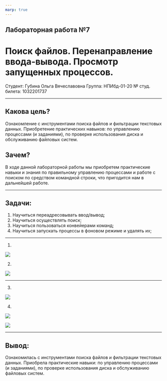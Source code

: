 ```yaml
---
marp: true
---
```


## Лабораторная работа №7
# Поиск файлов. Перенаправление ввода-вывода. Просмотр запущенных процессов.

Студент: Губина Ольга Вячеславовна
Группа: НПИбд-01-20
№ студ. билета: 1032201737

---

## **Какова цель?**

Ознакомление с инструментами поиска файлов и фильтрации текстовых данных. Приобретение практических навыков: по управлению процессами (и заданиями), по проверке использования диска и обслуживанию файловых систем.

## **Зачем?**

В ходе данной лабораторной работы мы приобретем практические навыки и знания по правильному управлению процессами и работе с поиском по средством командной строки, что пригодится нам в дальнейшей работе.

---

## Задачи:

1. Научиться переадресовывать ввод/вывод;
2. Научиться осуществлять поиск;
3. Научиться пользоваться конвейерами команд;
4. Научиться запускать процессы в фоновом режиме и удалять их;

---

1. 
![](https://sun9-11.userapi.com/impg/5TIq-tfhMrMonQsz-CVMN9AAKc_fE1X6gRYn5Q/qxXASJlckKY.jpg?size=1017x202&quality=96&sign=2eaf14a8d20cc4ca99d5e662766e526e&type=album)


2. 
![](https://sun9-54.userapi.com/impg/so-7PQvfkGWPc3XdN2CeKh-Wvd2C_N5pwTRZFA/i23R0TzMCjw.jpg?size=663x88&quality=96&sign=d27f393c3a6362d2b3627c05c0b52aef&type=album)

---

3. 
![](https://sun9-61.userapi.com/impg/xnkAzJXvfpDyCU6X6WJ7kHAE1yagFgReuNd7pw/lSAjLFzAIs8.jpg?size=860x63&quality=96&sign=865bbb77d110049e6a15af4c18eda28c&type=album)

4. 
![](https://sun9-63.userapi.com/impg/Jow_0u3CubX4hb3hgQHHH0dfvDgIaASrAQKoaQ/qXCMcq7OnpY.jpg?size=1478x224&quality=96&sign=ed76a169e887d487a9ca6a185cced028&type=album)

![](https://sun9-74.userapi.com/impg/6vUP5K_5aTBcj5T__wd-W2Xi6i_fv6xuVz0wUg/JpHhWrRY3g4.jpg?size=531x76&quality=96&sign=22a5ce6da1700d3cb399b4b43d6ec1ef&type=album)

---

## **Вывод:**

Ознакомилась с инструментами поиска файлов и фильтрации текстовых данных. Приобрела практические навыки: по управлению процессами (и заданиями), по проверке использования диска и обслуживанию файловых систем.